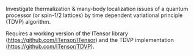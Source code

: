 Investigate thermalization & many-body localization issues of a quantum processor (or spin-1/2 lattices) by time dependent variational principle (TDVP) algorithm.

Requires a working version of the ITensor library (https://github.com/ITensor/ITensor) and the TDVP implementation (https://github.com/ITensor/TDVP).
